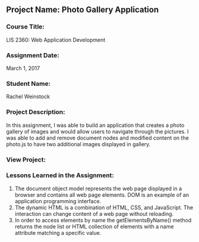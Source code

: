 ## Project Name:  Photo Gallery Application

### Course Title:
LIS 2360:  Web Application Development

### Assignment Date:  
March 1, 2017

### Student Name:  
Rachel Weinstock

### Project Description:
In this assignment, I was able to build an application that creates a photo gallery of images and would allow users to navigate through the pictures. I was able to add and remove document nodes and modified content on the photo.js to have two additional images displayed in gallery. 

### View Project:


### Lessons Learned in the Assignment:
1. The document object model represents the web page displayed in a browser and contains all web page elements. DOM is an example of an application programming interface. 
2. The dynamic HTML is a combination of HTML, CSS, and JavaScript. The interaction can change content of a web page without reloading. 
3. In order to access elements by name the getElementsByName() method returns the node list or HTML collection of elements with a name attribute matching a specific value. 
